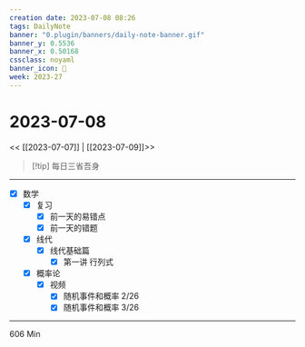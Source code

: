 ```yaml
---
creation date: 2023-07-08 08:26
tags: DailyNote
banner: "0.plugin/banners/daily-note-banner.gif"
banner_y: 0.5536
banner_x: 0.50168
cssclass: noyaml
banner_icon: 💌
week: 2023-27
---
```


# 2023-07-08

<< [[2023-07-07]] | [[2023-07-09]]>>


> [!tip] 每日三省吾身
> 

---

- [x] 数学
	- [x] 复习
		- [x] 前一天的易错点
		- [x] 前一天的错题
	- [x] 线代
		- [x] 线代基础篇
			- [x] 第一讲 行列式
	- [x] 概率论
		- [x] 视频
			- [x] 随机事件和概率 2/26
			- [x] 随机事件和概率 3/26

---

606 Min
